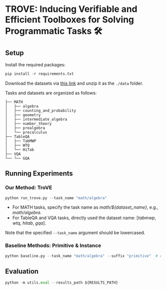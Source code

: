 # TROVE: Inducing Verifiable and Efficient Toolboxes for Solving Programmatic Tasks :hammer_and_wrench:

## Setup

Install the required packages:

```python
pip install -r requirements.txt
```

Download the datasets via [this link](https://drive.google.com/file/d/1FAr2LW3RSFdHk9v3CJWVGmcz-MSnP44M/view?usp=sharing) and unzip it as the `./data` folder.

Tasks and datasets are organized as follows:
```
├── MATH
│   ├── algebra
│   ├── counting_and_probability
│   ├── geometry
│   ├── intermediate_algebra
│   ├── number_theory
│   ├── prealgebra
│   └── precalculus
├── TableQA
│   ├── TabMWP
│   ├── WTQ
│   └── HiTab
├── VQA
└── └── GQA
```

## Running Experiments

### Our Method: TroVE

```python
python run_trove.py --task_name "math/algebra"
```

* For MATH tasks, specify the task name as _math/${dataset_name}_, e.g., _math/algebra_.
* For TableQA and VQA tasks, directly used the dataset name: [_tabmwp_, _wtq_, _hitab_, _gqa_].

Note that the specified `--task_name` argument should be lowercased.

### Baseline Methods: Primitive & Instance

```python
python baseline.py --task_name "math/algebra" --suffix "primitive"  # or "instance"
```

## Evaluation

```python
python -m utils.eval --results_path ${RESULTS_PATH}
```
